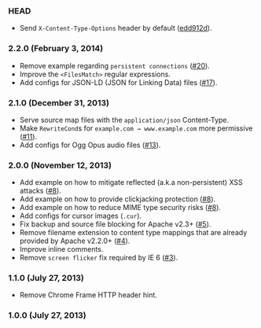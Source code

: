 ### HEAD

* Send `X-Content-Type-Options` header by default
  ([edd912d](https://github.com/h5bp/server-configs-apache/commit/edd912d9f76602c9d29ae087ff4e176632a0f656)).

### 2.2.0 (February 3, 2014)

* Remove example regarding `persistent connections`
  ([#20](https://github.com/h5bp/server-configs-apache/issues/20)).
* Improve the `<FilesMatch>` regular expressions.
* Add configs for JSON-LD (JSON for Linking Data) files
  ([#17](https://github.com/h5bp/server-configs-apache/issues/17)).

### 2.1.0 (December 31, 2013)

* Serve source map files with the `application/json` Content-Type.
* Make `RewriteCond`s for `example.com → www.example.com` more permissive
  ([#11](https://github.com/h5bp/server-configs-apache/issues/11)).
* Add configs for Ogg Opus audio files
  ([#13](https://github.com/h5bp/server-configs-apache/issues/13)).

### 2.0.0 (November 12, 2013)

* Add example on how to mitigate reflected (a.k.a non-persistent) XSS attacks
  ([#8](https://github.com/h5bp/server-configs-apache/issues/8)).
* Add example on how to provide clickjacking protection
  ([#8](https://github.com/h5bp/server-configs-apache/issues/8)).
* Add example on how to reduce MIME type security risks
  ([#8](https://github.com/h5bp/server-configs-apache/issues/8)).
* Add configs for cursor images (`.cur`).
* Fix backup and source file blocking for Apache v2.3+
  ([#5](https://github.com/h5bp/server-configs-apache/issues/5)).
* Remove filename extension to content type mappings that are already provided
  by Apache v2.2.0+
  ([#4](https://github.com/h5bp/server-configs-apache/issues/4)).
* Improve inline comments.
* Remove `screen flicker` fix required by IE 6
  ([#3](https://github.com/h5bp/server-configs-apache/issues/3)).

### 1.1.0 (July 27, 2013)

* Remove Chrome Frame HTTP header hint.

### 1.0.0 (July 27, 2013)

